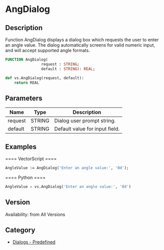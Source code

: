# AngDialog

## Description
Function AngDialog displays a dialog box which requests the user to enter an angle value. The dialog automatically screens for valid numeric input, and will accept supported angle formats.

```pascal
FUNCTION AngDialog(
				request : STRING;
				default : STRING): REAL;
```

```python
def vs.AngDialog(request, default):
    return REAL
```

## Parameters
|Name|Type|Description|
|---|---|---|
|request|STRING|Dialog user prompt string.|
|default|STRING|Default value for input field.|

## Examples
==== VectorScript ====
```pascal
AngleValue := AngDialog('Enter an angle value:', '0d');
```
==== Python ====
```python
AngleValue = vs.AngDialog('Enter an angle value:', '0d')
```

## Version
Availability: from All Versions

## Category
* [Dialogs - Predefined](../Categories/Dialogs%20-%20Predefined.md)
